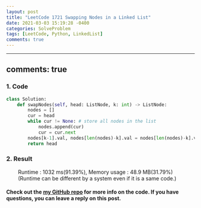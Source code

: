 ```yaml
---
layout: post
title: "LeetCode 1721 Swapping Nodes in a Linked List"
date: 2021-03-03 15:19:28 -0400
categories: SolveProblem
tags: [LeetCode, Python, LinkedList]
comments: true
---
```


---

comments: true
---

### 1. Code
```python
class Solution:
    def swapNodes(self, head: ListNode, k: int) -> ListNode:
        nodes = []
        cur = head
        while cur != None: # store all nodes in the list
            nodes.append(cur)
            cur = cur.next
        nodes[k-1].val, nodes[len(nodes)-k].val = nodes[len(nodes)-k].val, nodes[k-1].val # swap the value of the corresponding location nodes
        return head
```

### 2. Result
&nbsp;&nbsp;&nbsp;&nbsp;&nbsp;&nbsp;&nbsp;&nbsp;Runtime : 1032 ms(91.39%), Memory usage : 48.9 MB(31.79%)  
&nbsp;&nbsp;&nbsp;&nbsp;&nbsp;&nbsp;&nbsp;&nbsp;(Runtime can be different by a system even if it is a same code.)

#### Check out the [my GitHub repo][hyuk-gh] for more info on the code. If you have questions, you can leave a reply on this post.
[hyuk-gh]: https://github.com/dlgur1994/StudyAlgorithms

